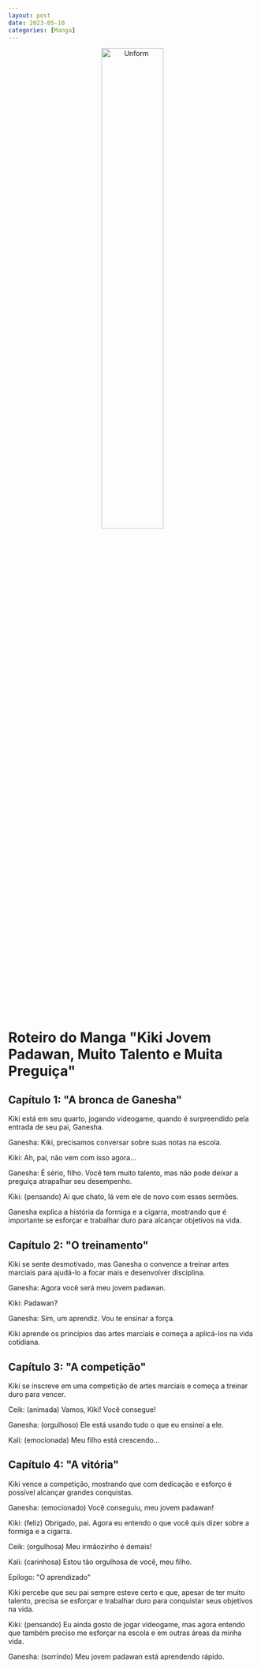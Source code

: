 ```yaml
---
layout: post
date: 2023-05-10
categories: [Manga]
---
```


<p align="center">
<img src="{{ site.baseurl }}/images/10--[Roteiro]--Kiki_Jovem_Padawan_Muito_Talento_e_Muita_Preguiça_Manga_.jpeg" height="50%" width="50%" alt="Unform" />
</p>

# Roteiro do Manga "Kiki Jovem Padawan, Muito Talento e Muita Preguiça"

## Capítulo 1: "A bronca de Ganesha"

Kiki está em seu quarto, jogando videogame, quando é surpreendido pela entrada de seu pai, Ganesha.

Ganesha: Kiki, precisamos conversar sobre suas notas na escola.

Kiki: Ah, pai, não vem com isso agora...

Ganesha: É sério, filho. Você tem muito talento, mas não pode deixar a preguiça atrapalhar seu desempenho.

Kiki: (pensando) Ai que chato, lá vem ele de novo com esses sermões.

Ganesha explica a história da formiga e a cigarra, mostrando que é importante se esforçar e trabalhar duro para alcançar objetivos na vida.

## Capítulo 2: "O treinamento"

Kiki se sente desmotivado, mas Ganesha o convence a treinar artes marciais para ajudá-lo a focar mais e desenvolver disciplina.

Ganesha: Agora você será meu jovem padawan.

Kiki: Padawan?

Ganesha: Sim, um aprendiz. Vou te ensinar a força.

Kiki aprende os princípios das artes marciais e começa a aplicá-los na vida cotidiana.

## Capítulo 3: "A competição"

Kiki se inscreve em uma competição de artes marciais e começa a treinar duro para vencer.

Ceik: (animada) Vamos, Kiki! Você consegue!

Ganesha: (orgulhoso) Ele está usando tudo o que eu ensinei a ele.

Kali: (emocionada) Meu filho está crescendo...

## Capítulo 4: "A vitória"

Kiki vence a competição, mostrando que com dedicação e esforço é possível alcançar grandes conquistas.

Ganesha: (emocionado) Você conseguiu, meu jovem padawan!

Kiki: (feliz) Obrigado, pai. Agora eu entendo o que você quis dizer sobre a formiga e a cigarra.

Ceik: (orgulhosa) Meu irmãozinho é demais!

Kali: (carinhosa) Estou tão orgulhosa de você, meu filho.

Epílogo: "O aprendizado"

Kiki percebe que seu pai sempre esteve certo e que, apesar de ter muito talento, precisa se esforçar e trabalhar duro para conquistar seus objetivos na vida.

Kiki: (pensando) Eu ainda gosto de jogar videogame, mas agora entendo que também preciso me esforçar na escola e em outras áreas da minha vida.

Ganesha: (sorrindo) Meu jovem padawan está aprendendo rápido.

